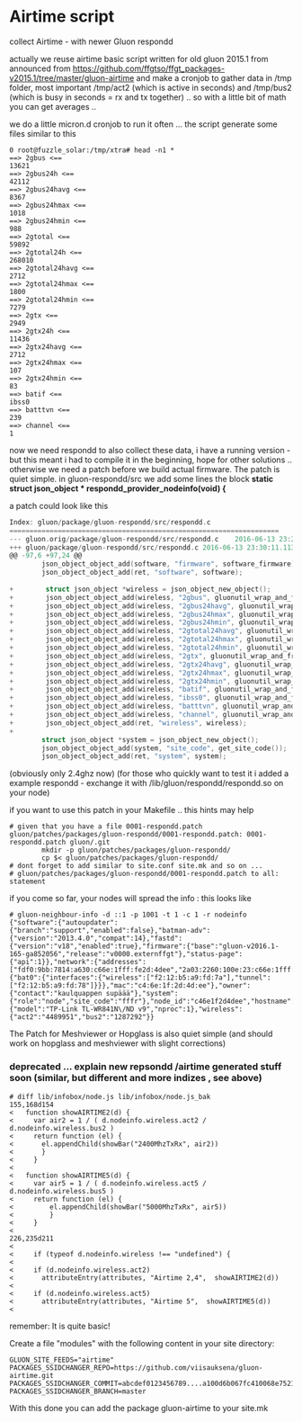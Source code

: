 Airtime script
==============

collect Airtime - with newer Gluon respondd 

actually we reuse airtime basic script written for old gluon 2015.1 from announced from https://github.com/ffgtso/ffgt_packages-v2015.1/tree/master/gluon-airtime
and make a cronjob to gather data in /tmp folder, most important /tmp/act2 (which is active in seconds) and /tmp/bus2 (which is busy in seconds = rx and tx together) .. so with a little bit of math you can get averages ..

we do a little micron.d cronjob to run it often ...
the script generate some files similar to this
```
0 root@fuzzle_solar:/tmp/xtra# head -n1 *
==> 2gbus <==
13621
==> 2gbus24h <==
42112
==> 2gbus24havg <==
8367
==> 2gbus24hmax <==
1018
==> 2gbus24hmin <==
988
==> 2gtotal <==
59892
==> 2gtotal24h <==
268010
==> 2gtotal24havg <==
2712
==> 2gtotal24hmax <==
1800
==> 2gtotal24hmin <==
7279
==> 2gtx <==
2949
==> 2gtx24h <==
11436
==> 2gtx24havg <==
2712
==> 2gtx24hmax <==
107
==> 2gtx24hmin <==
83
==> batif <==
ibss0
==> batttvn <==
239
==> channel <==
1
```

now we need respondd to also collect these data, i have a running version - but this meant i had to compile it in the beginning, hope for other solutions .. otherwise we need a patch before we build actual firmware. The patch is quiet simple.
in gluon-respondd/src we add some lines the block **static struct json_object * respondd_provider_nodeinfo(void) {**

a patch could look like this 
```c
Index: gluon/package/gluon-respondd/src/respondd.c
===================================================================
--- gluon.orig/package/gluon-respondd/src/respondd.c    2016-06-13 23:28:45.849960883 +0200
+++ gluon/package/gluon-respondd/src/respondd.c 2016-06-13 23:30:11.113082001 +0200
@@ -97,6 +97,24 @@
        json_object_object_add(software, "firmware", software_firmware);
        json_object_object_add(ret, "software", software);
 
+        struct json_object *wireless = json_object_new_object();
+        json_object_object_add(wireless, "2gbus", gluonutil_wrap_and_free_string(gluonutil_read_line("/tmp/xtra/2gbus")));
+        json_object_object_add(wireless, "2gbus24havg", gluonutil_wrap_and_free_string(gluonutil_read_line("/tmp/xtra/2gbus24havg")));
+        json_object_object_add(wireless, "2gbus24hmax", gluonutil_wrap_and_free_string(gluonutil_read_line("/tmp/xtra/2gbus24hmax")));
+        json_object_object_add(wireless, "2gbus24hmin", gluonutil_wrap_and_free_string(gluonutil_read_line("/tmp/xtra/2gbus24hmin")));
+        json_object_object_add(wireless, "2gtotal24havg", gluonutil_wrap_and_free_string(gluonutil_read_line("/tmp/xtra/2gtotal24havg")));
+        json_object_object_add(wireless, "2gtotal24hmax", gluonutil_wrap_and_free_string(gluonutil_read_line("/tmp/xtra/2gtotal24hmax")));
+        json_object_object_add(wireless, "2gtotal24hmin", gluonutil_wrap_and_free_string(gluonutil_read_line("/tmp/xtra/2gtotal24hmin")));
+        json_object_object_add(wireless, "2gtx", gluonutil_wrap_and_free_string(gluonutil_read_line("/tmp/xtra/2gtx")));
+        json_object_object_add(wireless, "2gtx24havg", gluonutil_wrap_and_free_string(gluonutil_read_line("/tmp/xtra/2gtx24havg")));
+        json_object_object_add(wireless, "2gtx24hmax", gluonutil_wrap_and_free_string(gluonutil_read_line("/tmp/xtra/2gtx24hmax")));
+        json_object_object_add(wireless, "2gtx24hmin", gluonutil_wrap_and_free_string(gluonutil_read_line("/tmp/xtra/2gtx24hmin")));
+        json_object_object_add(wireless, "batif", gluonutil_wrap_and_free_string(gluonutil_read_line("/tmp/xtra/batif")));
+        json_object_object_add(wireless, "ibss0", gluonutil_wrap_and_free_string(gluonutil_read_line("/tmp/xtra/ibss0")));
+        json_object_object_add(wireless, "batttvn", gluonutil_wrap_and_free_string(gluonutil_read_line("/tmp/xtra/batttvn")));
+        json_object_object_add(wireless, "channel", gluonutil_wrap_and_free_string(gluonutil_read_line("/tmp/xtra/channel")));
+        json_object_object_add(ret, "wireless", wireless);
+
        struct json_object *system = json_object_new_object();
        json_object_object_add(system, "site_code", get_site_code());
        json_object_object_add(ret, "system", system);

```
(obviously only 2.4ghz now)
(for those who quickly want to test it i added a example respondd - exchange it with /lib/gluon/respondd/respondd.so on your node)

if you want to use this patch in your Makefile .. this hints may help
```
# given that you have a file 0001-respondd.patch
gluon/patches/packages/gluon-respondd/0001-respondd.patch: 0001-respondd.patch gluon/.git
        mkdir -p gluon/patches/packages/gluon-respondd/
        cp $< gluon/patches/packages/gluon-respondd/
# dont forget to add similar to site.conf site.mk and so on ...
# gluon/patches/packages/gluon-respondd/0001-respondd.patch to all: statement
```

if you come so far, your nodes will spread the info : this looks like 
```
# gluon-neighbour-info -d ::1 -p 1001 -t 1 -c 1 -r nodeinfo
{"software":{"autoupdater":{"branch":"support","enabled":false},"batman-adv":{"version":"2013.4.0","compat":14},"fastd":{"version":"v18","enabled":true},"firmware":{"base":"gluon-v2016.1-165-ga852056","release":"v0000.externffgt"},"status-page":{"api":1}},"network":{"addresses":["fdf0:9bb:7814:a630:c66e:1fff:fe2d:4dee","2a03:2260:100e:23:c66e:1fff:fe2d:4dee","fe80::c66e:1fff:fe2d:4dee"],"mesh":{"bat0":{"interfaces":{"wireless":["f2:12:b5:a9:fd:7a"],"tunnel":["f2:12:b5:a9:fd:78"]}}},"mac":"c4:6e:1f:2d:4d:ee"},"owner":{"contact":"kaulquappen supäää"},"system":{"role":"node","site_code":"fffr"},"node_id":"c46e1f2d4dee","hostname":"fuzzle_solar","hardware":{"model":"TP-Link TL-WR841N\/ND v9","nproc":1},"wireless":{"act2":"4489951","bus2":"1287292"}}
```

The Patch for Meshviewer or Hopglass is also quiet simple (and should work on hopglass and meshviewer with slight corrections)
### deprecated ... explain new repsondd /airtime generated stuff soon (similar, but different and more indizes , see above)

```
# diff lib/infobox/node.js lib/infobox/node.js_bak 
155,168d154
<   function showAIRTIME2(d) {
<     var air2 = 1 / ( d.nodeinfo.wireless.act2 / d.nodeinfo.wireless.bus2 )
<     return function (el) {
<       el.appendChild(showBar("2400MhzTxRx", air2))
<       }
<     }
< 
<   function showAIRTIME5(d) {
<     var air5 = 1 / ( d.nodeinfo.wireless.act5 / d.nodeinfo.wireless.bus5 )
<     return function (el) {
<         el.appendChild(showBar("5000MhzTxRx", air5))
<         }
<     }
< 
226,235d211
< 
<     if (typeof d.nodeinfo.wireless !== "undefined") {
< 
<     if (d.nodeinfo.wireless.act2)
<       attributeEntry(attributes, "Airtime 2,4",  showAIRTIME2(d))
< 
<     if (d.nodeinfo.wireless.act5)
<       attributeEntry(attributes, "Airtime 5",  showAIRTIME5(d))
<   
```

remember: It is quite basic!

Create a file "modules" with the following content in your site directory:
```
GLUON_SITE_FEEDS="airtime"
PACKAGES_SSIDCHANGER_REPO=https://github.com/viisauksena/gluon-airtime.git
PACKAGES_SSIDCHANGER_COMMIT=abcdef0123456789....a100d6b067fc410068e7521d
PACKAGES_SSIDCHANGER_BRANCH=master
```
With this done you can add the package gluon-airtime to your site.mk

